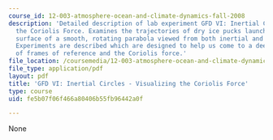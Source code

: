 ```yaml
---
course_id: 12-003-atmosphere-ocean-and-climate-dynamics-fall-2008
description: 'Detailed description of lab experiment GFD VI: Inertial Circles - Visualizing
  the Coriolis Force. Examines the trajectories of dry ice pucks launched over the
  surface of a smooth, rotating parabola viewed from both inertial and rotating frames.
  Experiments are described which are designed to help us come to a deeper understanding
  of frames of reference and the Coriolis force.'
file_location: /coursemedia/12-003-atmosphere-ocean-and-climate-dynamics-fall-2008/fe5b07f06f466a80406b55fb96442a0f_inertial_circle.pdf
file_type: application/pdf
layout: pdf
title: 'GFD VI: Inertial Circles - Visualizing the Coriolis Force'
type: course
uid: fe5b07f06f466a80406b55fb96442a0f

---
```

None